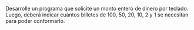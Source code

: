 Desarrolle un programa que solicite un monto entero de dinero por teclado. Luego,
deberá indicar cuántos billetes de 100, 50, 20, 10, 2 y 1 se necesitan para poder
conformarlo.